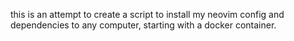 this is an attempt to create a script to install my neovim config and dependencies to any computer, starting with a docker container. 
